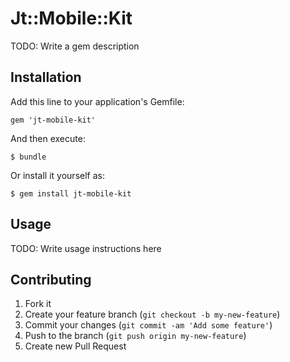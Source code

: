 # Jt::Mobile::Kit

TODO: Write a gem description

## Installation

Add this line to your application's Gemfile:

    gem 'jt-mobile-kit'

And then execute:

    $ bundle

Or install it yourself as:

    $ gem install jt-mobile-kit

## Usage

TODO: Write usage instructions here

## Contributing

1. Fork it
2. Create your feature branch (`git checkout -b my-new-feature`)
3. Commit your changes (`git commit -am 'Add some feature'`)
4. Push to the branch (`git push origin my-new-feature`)
5. Create new Pull Request
